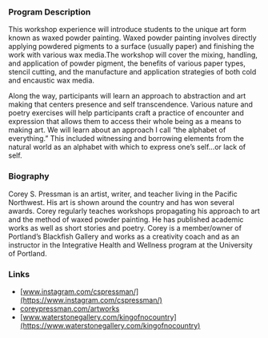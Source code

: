 ###  Program Description

This workshop experience will introduce students to the unique art form known as waxed powder painting. Waxed powder painting involves directly applying powdered pigments to a surface (usually paper) and finishing the work with various wax media.The workshop will cover the mixing, handling, and application of powder pigment, the benefits of various paper types, stencil cutting, and the manufacture and application strategies of both cold and encaustic wax media.

Along the way, participants will learn an approach to abstraction and art making that centers presence and self transcendence. Various nature and poetry exercises will help participants craft a practice of encounter and expression that allows them to access their whole being as a means to making art. We will learn about an approach I call “the alphabet of everything.” This included witnessing and borrowing elements from the natural world as an alphabet with which to express one’s self…or lack of self.

### Biography

Corey S. Pressman is an artist, writer, and teacher living in the Pacific Northwest. His art is shown around the country and has won several awards. Corey regularly teaches workshops propagating his approach to art and the method of waxed powder painting. He has published academic works as well as short stories and poetry. Corey is a member/owner of Portland’s Blackfish Gallery and works as a creativity coach and as an instructor in the Integrative Health and Wellness program at the University of Portland.

### Links

- [www.instagram.com/cspressman/](https://www.instagram.com/cspressman/)
- [coreypressman.com/artworks](https://coreypressman.com/artworks)
- [www.waterstonegallery.com/kingofnocountry](https://www.waterstonegallery.com/kingofnocountry)
